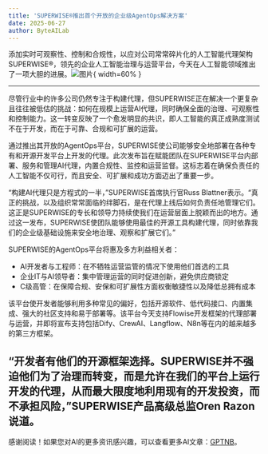 ```yaml
---
title: 'SUPERWISE®推出首个开放的企业级AgentOps解决方案'
date: 2025-06-27
author: ByteAILab
---
```


添加实时可观察性、控制和合规性，以应对公司常常碎片化的人工智能代理架构  
SUPERWISE®，领先的企业人工智能治理与运营平台，今天在人工智能领域推出了一项大胆的进展。![图片](https://ai-techpark.com/wp-content/uploads/SUPERWISE.jpg){ width=60% }

---
尽管行业中的许多公司仍然专注于构建代理，但SUPERWISE正在解决一个更复杂且往往被低估的挑战：如何在规模上运营AI代理，同时确保全面的治理、可观察性和控制能力。这一转变反映了一个愈发明显的共识，即人工智能的真正成熟度测试不在于开发，而在于可靠、合规和可扩展的运营。

通过推出其开放的AgentOps平台，SUPERWISE使公司能够安全地部署在各种专有和开源开发平台上开发的代理。此次发布旨在赋能团队在SUPERWISE平台内部署、服务和管理AI代理，内置合规性、监控和运营监督。这标志着在确保负责任的人工智能不仅可行，而且安全、可扩展和成功方面迈出了重要一步。

“构建AI代理只是方程式的一半，”SUPERWISE首席执行官Russ Blattner表示。“真正的挑战，以及组织常常面临的绊脚石，是在代理上线后如何负责任地管理它们。这正是SUPERWISE的专长和领导力持续使我们在运营层面上脱颖而出的地方。通过这一发布，SUPERWISE使团队能够使用最佳的开源工具构建代理，同时依靠我们的企业级基础设施来安全地治理、观察和扩展它们。”

SUPERWISE的AgentOps平台将惠及多方利益相关者：

- AI开发者与工程师：在不牺牲运营监管的情况下使用他们首选的工具
- 企业IT与AI领导者：集中管理运营的同时促进创新，避免供应商锁定
- C级高管：在保障合规、安保和可扩展性方面权衡敏捷性以及降低总拥有成本

该平台使开发者能够利用多种常见的偏好，包括开源软件、低代码接口、内置集成、强大的社区支持和易于部署等。该平台今天支持Flowise开发框架的代理部署与运营，并即将宣布支持包括Dify、CrewAI、Langflow、N8n等在内的越来越多的第三方框架。

“开发者有他们的开源框架选择。SUPERWISE并不强迫他们为了治理而转变，而是允许在我们的平台上运行开发的代理，从而最大限度地利用现有的开发投资，而不承担风险，”SUPERWISE产品高级总监Oren Razon说道。
---
感谢阅读！如果您对AI的更多资讯感兴趣，可以查看更多AI文章：[GPTNB](https://gptnb.com)。